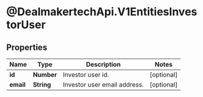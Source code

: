 # @DealmakertechApi.V1EntitiesInvestorUser

## Properties

Name | Type | Description | Notes
------------ | ------------- | ------------- | -------------
**id** | **Number** | Investor user id. | [optional] 
**email** | **String** | Investor user email address. | [optional] 


